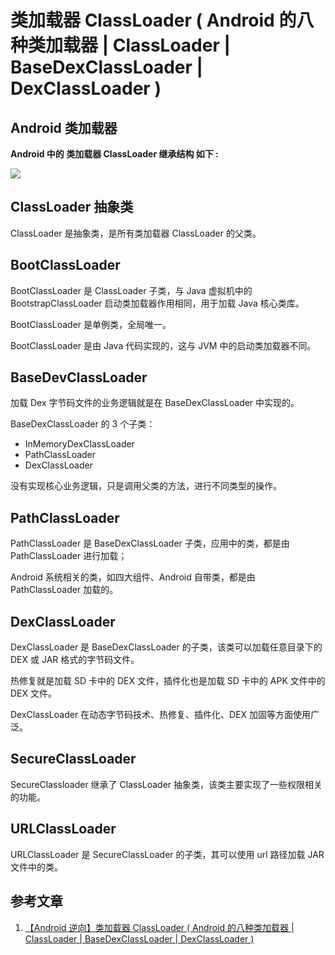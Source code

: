 # 类加载器 ClassLoader ( Android 的八种类加载器 | ClassLoader | BaseDexClassLoader | DexClassLoader )

## Android 类加载器

**Android 中的 类加载器 ClassLoader 继承结构 如下 :**

![](https://img-blog.csdnimg.cn/fcd9efc5182b4b10bc700ee47036b0c3.png?x-oss-process=image/watermark,type_d3F5LXplbmhlaQ,shadow_50,text_Q1NETiBA6Z-p5puZ5Lqu,size_20,color_FFFFFF,t_70,g_se,x_16)

## ClassLoader 抽象类

ClassLoader 是抽象类，是所有类加载器 ClassLoader 的父类。

## BootClassLoader

BootClassLoader 是 ClassLoader 子类，与 Java  虚拟机中的 BootstrapClassLoader 启动类加载器作用相同，用于加载 Java 核心类库。

BootClassLoader 是单例类，全局唯一。

BootClassLoader 是由 Java 代码实现的，这与 JVM 中的启动类加载器不同。

## BaseDevClassLoader

加载 Dex 字节码文件的业务逻辑就是在 BaseDexClassLoader 中实现的。

BaseDexClassLoader 的 3 个子类：

* InMemoryDexClassLoader
* PathClassLoader
* DexClassLoader

没有实现核心业务逻辑，只是调用父类的方法，进行不同类型的操作。

## PathClassLoader

PathClassLoader 是 BaseDexClassLoader 子类，应用中的类，都是由 PathClassLoader 进行加载；

Android 系统相关的类，如四大组件、Android 自带类，都是由 PathClassLoader 加载的。

## DexClassLoader

DexClassLoader 是 BaseDexClassLoader 的子类，该类可以加载任意目录下的 DEX 或 JAR 格式的字节码文件。

热修复就是加载 SD 卡中的 DEX 文件，插件化也是加载 SD 卡中的 APK 文件中的 DEX 文件。

DexClassLoader 在动态字节码技术、热修复、插件化、DEX 加固等方面使用广泛。



## SecureClassLoader

SecureClassloader 继承了 ClassLoader 抽象类，该类主要实现了一些权限相关的功能。

## URLClassLoader

URLClassLoader 是 SecureClassLoader 的子类，其可以使用 url 路径加载 JAR 文件中的类。

## 参考文章

1. [【Android 逆向】类加载器 ClassLoader ( Android 的八种类加载器 | ClassLoader | BaseDexClassLoader | DexClassLoader )](https://blog.csdn.net/shulianghan/article/details/121763949)
